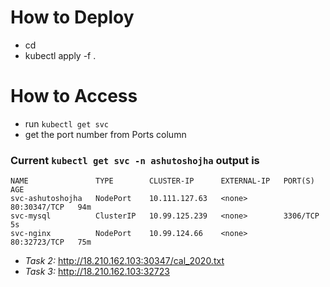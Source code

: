 # How to Deploy
* cd <repo>
* kubectl apply -f .

# How to Access
* run `kubectl get svc`
* get the port number from Ports column

### Current `kubectl get svc -n ashutoshojha` output is

```                
NAME               TYPE        CLUSTER-IP      EXTERNAL-IP   PORT(S)        AGE
svc-ashutoshojha   NodePort    10.111.127.63   <none>        80:30347/TCP   94m
svc-mysql          ClusterIP   10.99.125.239   <none>        3306/TCP       5s
svc-nginx          NodePort    10.99.124.66    <none>        80:32723/TCP   75m
```

* *Task 2:* http://18.210.162.103:30347/cal_2020.txt
* *Task 3:* http://18.210.162.103:32723